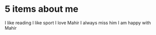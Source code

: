 # 5 items about me 

I like reading
I like sport
I love Mahir
I always miss him
I am happy with Mahir
